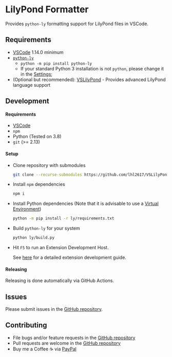 # LilyPond Formatter

Provides `python-ly` formatting support for LilyPond files in VSCode.
## Requirements
- [VSCode](https://code.visualstudio.com/) 1.14.0 minimum
- [`python-ly`](https://pypi.org/project/python-ly/)
     - `python -m pip install python-ly`
     - If your standard Python 3 installation is not `python`, please change it in the [Settings](./docs/SETTINGS.md);
- (Optional but recommended): [VSLilyPond](https://marketplace.visualstudio.com/items?itemName=lhl2617.vslilypond) - Provides advanced LilyPond language support

## Development
#### Requirements
* [VSCode](https://code.visualstudio.com/)
* `npm`
* Python (Tested on 3.8)
* `git` (>= 2.13)
#### Setup
- Clone repository with submodules
  ```bash
  git clone --recurse-submodules https://github.com/lhl2617/VSLilyPond-formatter
  ```
- Install `npm` dependencies
  ```bash
  npm i
  ```
- Install Python dependencies (Note that it is advisable to use a [Virtual Environment](https://docs.python.org/3/library/venv.html))
  ```bash
  python -m pip install -r ly/requirements.txt
  ```
- Build `python-ly` for your system
  ```bash
  python ly/build.py
  ```
- Hit `F5` to run an Extension Development Host.

  See [here](https://code.visualstudio.com/api/get-started/your-first-extension) for a detailed extension development guide.

#### Releasing
Releasing is done automatically via GitHub Actions.

## Issues

Please submit issues in the [GitHub repository](https://github.com/lhl2617/VSLilyPond-formatter).
## Contributing

* File bugs and/or feature requests in the [GitHub repository](https://github.com/lhl2617/VSLilyPond-formatter)
* Pull requests are welcome in the [GitHub repository](https://github.com/lhl2617/VSLilyPond-formatter)
* Buy me a Coffee ☕️ via [PayPal](https://paypal.me/lhl2617)
